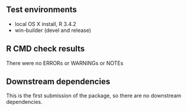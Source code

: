 ## Test environments
* local OS X install, R 3.4.2
* win-builder (devel and release)

## R CMD check results
There were no ERRORs or WARNINGs or NOTEs

## Downstream dependencies

This is the first submission of the package,
so there are no downstream dependencies.